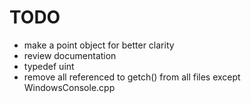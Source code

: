 TODO
====
* make a point object for better clarity
* review documentation
* typedef uint
* remove all referenced to getch() from all files except WindowsConsole.cpp
